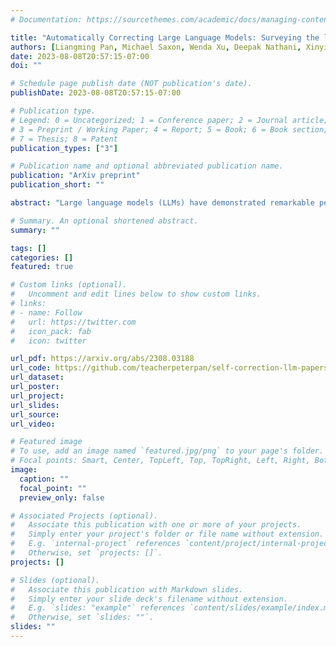 ```yaml
---
# Documentation: https://sourcethemes.com/academic/docs/managing-content/

title: "Automatically Correcting Large Language Models: Surveying the landscape of diverse self-correction strategies"
authors: [Liangming Pan, Michael Saxon, Wenda Xu, Deepak Nathani, Xinyi Wang, William Yang Wang]
date: 2023-08-08T20:57:15-07:00
doi: ""

# Schedule page publish date (NOT publication's date).
publishDate: 2023-08-08T20:57:15-07:00

# Publication type.
# Legend: 0 = Uncategorized; 1 = Conference paper; 2 = Journal article;
# 3 = Preprint / Working Paper; 4 = Report; 5 = Book; 6 = Book section;
# 7 = Thesis; 8 = Patent
publication_types: ["3"]

# Publication name and optional abbreviated publication name.
publication: "ArXiv preprint"
publication_short: ""

abstract: "Large language models (LLMs) have demonstrated remarkable performance across a wide array of NLP tasks. However, their efficacy is undermined by undesired and inconsistent behaviors, including hallucination, unfaithful reasoning, and toxic content. A promising approach to rectify these flaws is self-correction, where the LLM itself is prompted or guided to fix problems in its own output. Techniques leveraging automated feedback -- either produced by the LLM itself or some external system -- are of particular interest as they are a promising way to make LLM-based solutions more practical and deployable with minimal human feedback. This paper presents a comprehensive review of this emerging class of techniques. We analyze and taxonomize a wide array of recent work utilizing these strategies, including training-time, generation-time, and post-hoc correction. We also summarize the major applications of this strategy and conclude by discussing future directions and challenges."

# Summary. An optional shortened abstract.
summary: ""

tags: []
categories: []
featured: true

# Custom links (optional).
#   Uncomment and edit lines below to show custom links.
# links:
# - name: Follow
#   url: https://twitter.com
#   icon_pack: fab
#   icon: twitter

url_pdf: https://arxiv.org/abs/2308.03188
url_code: https://github.com/teacherpeterpan/self-correction-llm-papers
url_dataset:
url_poster:
url_project:
url_slides:
url_source:
url_video:

# Featured image
# To use, add an image named `featured.jpg/png` to your page's folder. 
# Focal points: Smart, Center, TopLeft, Top, TopRight, Left, Right, BottomLeft, Bottom, BottomRight.
image:
  caption: ""
  focal_point: ""
  preview_only: false

# Associated Projects (optional).
#   Associate this publication with one or more of your projects.
#   Simply enter your project's folder or file name without extension.
#   E.g. `internal-project` references `content/project/internal-project/index.md`.
#   Otherwise, set `projects: []`.
projects: []

# Slides (optional).
#   Associate this publication with Markdown slides.
#   Simply enter your slide deck's filename without extension.
#   E.g. `slides: "example"` references `content/slides/example/index.md`.
#   Otherwise, set `slides: ""`.
slides: ""
---
```

